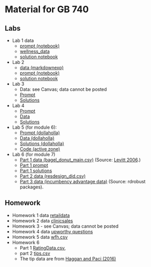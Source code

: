 # Material for GB 740 


## Labs
- Lab 1 data
  - [prompt (notebook)](https://colab.research.google.com/drive/11vIMprudKvWfWDCus4jZFPWRRn9Ykw4w?usp=sharing)
  - [wellness_data](https://raw.githubusercontent.com/dansacks/gb740/main/wellness_data.csv)
  - [solution notebook](https://colab.research.google.com/drive/19q8IM0AWuUySwLBMmHVD0sI8DhSSw8w9)
- Lab 2
  - [data (markdownexp)](https://raw.githubusercontent.com/dansacks/gb740/main/markdownexp.csv)
  - [prompt (notebook)](https://colab.research.google.com/drive/1X6RsFcXOGPLPomB6iWXJmPbACCKp0RiM)
  - [solution notebook](https://colab.research.google.com/drive/1HNbJbvhD4cfajHQY3aKDRrDdGDu5stTc) 
- Lab 3
  - Data: see Canvas; data cannot be posted
  - [Prompt](https://colab.research.google.com/drive/1Hl5vhyi-s9womluj5wDI43vTq44DhT_-?usp=sharing)
  - [Solutions](https://colab.research.google.com/drive/1aoizkC6QtcFmNbvAgAyEhXKGPVesjc3D)
- Lab 4 
  - [Prompt](https://colab.research.google.com/drive/1S-wa1D5mnQV_ruzeqDQ_QR7pIJW1c_k6?usp=sharing)
  - [Data](https://raw.githubusercontent.com/dansacks/gb740/main/lab4_data.csv)
  - [Solutions](https://colab.research.google.com/drive/1C-BALAt60udgfzOpFaq2oWQ4n7O1hmpy)
- Lab 5 (for module 6):
  - [Prompt (dollaholla)](https://colab.research.google.com/drive/1-BO_9UY53RGVyP2wHziqbrxNrurCvbTv?usp=sharing)
  - [Data (dollaholla)](https://raw.githubusercontent.com/dansacks/gb740/main/dollaholla.csv)
  - [Solutions (dollaholla)](https://colab.research.google.com/drive/11grE9_iEeWE-kju3I9idrNwdKUvmRCYn?usp=sharing)
  - [Code (active zone)](https://colab.research.google.com/drive/1qhSkrAplZjzWoGYB0vcPbqVPrEWJW-Xn?usp=sharing)
- Lab 6 (for module 7)
  - [Part 1 data (bagel_donut_main.csv)](https://raw.githubusercontent.com/dansacks/gb740/main/bagel_donut_main.csv) (Source: [Levitt 2006](https://www.nber.org/papers/w12152).)
  - [Part 1 prompt](https://colab.research.google.com/drive/1UIQb7DBn6L1OB_pt2hLPhKLwYOpyxzqT?usp=sharing)
  - [Part 1 solutions](https://colab.research.google.com/drive/16T0hdlPT6FPw5HyndPIMn1bchq4CH1o-#)
  - [Part 2 data (resdesign_did.csv)](https://raw.githubusercontent.com/dansacks/gb740/main/redesign_did.csv)
  - [Part 3 data (incumbency advantage data)](https://raw.githubusercontent.com/rdpackages/rdrobust/master/Python/rdrobust_senate.csv) (Source: rdrobust packages).
  
## Homework 
- Homework 1 data [retaildata](https://raw.githubusercontent.com/dansacks/gb740/main/retaildata.csv)
- Homework 2 data [clinicsales](https://raw.githubusercontent.com/dansacks/gb740/main/clinicsales.csv)
- Homework 3 - see Canvas; data cannot be posted
- Homework 4 data [upworthy questions](https://raw.githubusercontent.com/dansacks/gb740/main/upworthy_questions.csv)
- Homework 5 data [wfh.csv](https://raw.githubusercontent.com/dansacks/gb740/main/wfh.csv)
- Homework 6
  - Part 1 [RatingData.csv](https://raw.githubusercontent.com/dansacks/gb740/main/RatingData.csv),
  - part 2 [tips.csv](https://raw.githubusercontent.com/dansacks/gb740/main/tips.csv)
  - The tip data are from [Haggan and Paci (2016)](https://www.aeaweb.org/articles?id=10.1257/app.6.3.1)
